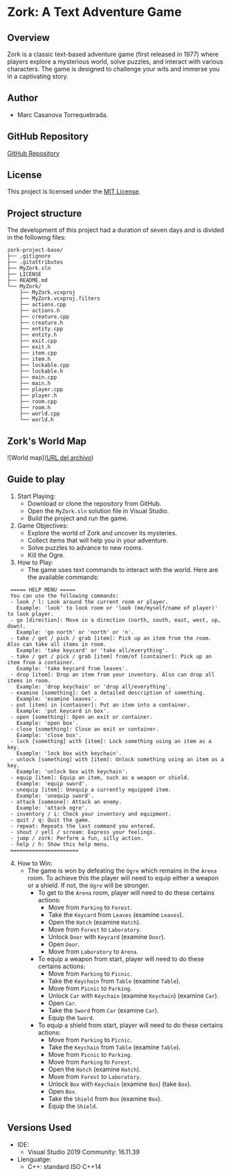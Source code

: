 # Zork: A Text Adventure Game

## Overview

Zork is a classic text-based adventure game (first released in 1977) where players explore a mysterious world, solve puzzles, and interact with various characters. The game is designed to challenge your wits and immerse you in a captivating story.

## Author

- Marc Casanova Torrequebrada.

## GitHub Repository

[GitHub Repository](https://github.com/SirKaza/MyZork)

## License

This project is licensed under the [MIT License](LICENSE).

## Project structure

The development of this project had a duration of seven days and is divided in the following files:

```plaintext
zork-project-base/
├── .gitignore
├── .gitattributes
├── MyZork.sln
├── LICENSE
├── README.md
└── MyZork/
    ├── MyZork.vcxproj
    ├── MyZork.vcxproj.filters
    ├── actions.cpp
    ├── actions.h
    ├── creature.cpp
    ├── creature.h
    ├── entity.cpp
    ├── entity.h
    ├── exit.cpp
    ├── exit.h
    ├── item.cpp
    ├── item.h
    ├── lockable.cpp
    ├── lockable.h
    ├── main.cpp
    ├── main.h
    ├── player.cpp
    ├── player.h
    ├── room.cpp
    ├── room.h
    ├── world.cpp
    └── world.h
```

## Zork's World Map

![World map]([URL del archivo](https://github.com/SirKaza/MyZork/blob/master/WorldMap.png))

## Guide to play

1. Start Playing:
   - Download or clone the repository from GitHub.
   - Open the `MyZork.sln` solution file in Visual Studio.
   - Build the project and run the game.
2. Game Objectives:
   - Explore the world of Zork and uncover its mysteries.
   - Collect items that will help you in your adventure.
   - Solve puzzles to advance to new rooms.
   - Kill the Ogre.
3. How to Play:
   - The game uses text commands to interact with the world. Here are the available commands:
     
  ```
   ===== HELP MENU =====
   You can use the following commands:
   - look / l: Look around the current room or player.
     Example: 'look' to look room or 'look (me/myself/name of player)' to look player.
   - go [direction]: Move in a direction (north, south, east, west, up, down).
     Example: 'go north' or 'north' or 'n'.
   - take / get / pick / grab [item]: Pick up an item from the room. Also can take all items in room.
     Example: 'take keycard' or 'take all/everything'.
   - take / get / pick / grab [item] from/of [container]: Pick up an item from a container.
     Example: 'take keycard from leaves'.
   - drop [item]: Drop an item from your inventory. Also can drop all items in room.
     Example: 'drop keychain' or 'drop all/everything'.
   - examine [something]: Get a detailed description of something.
     Example: 'examine leaves'.
   - put [item] in [container]: Put an item into a container.
     Example: 'put keycard in box'.
   - open [something]: Open an exit or container.
     Example: 'open box'.
   - close [something]: Close an exit or container.
     Example: 'close box'.
   - lock [something] with [item]: Lock something using an item as a key.
     Example: 'lock box with keychain'.
   - unlock [something] with [item]: Unlock something using an item as a key.
     Example: 'unlock box with keychain'.
   - equip [item]: Equip an item, such as a weapon or shield.
     Example: 'equip sword'.
   - unequip [item]: Unequip a currently equipped item.
     Example: 'unequip sword'.
   - attack [someone]: Attack an enemy.
     Example: 'attack ogre'.
   - inventory / i: Check your inventory and equipment.
   - quit / q: Quit the game.
   - repeat: Repeats the last command you entered.
   - shout / yell / scream: Express your feelings.
   - jump / zork: Perform a fun, silly action.
   - help / h: Show this help menu.
   ======================
   ```

4. How to Win:
   - The game is won by defeating the `Ogre` which remains in the `Arena` room. To achieve this the player will need to equip either a weapon or a shield. If not, the `Ogre` will be stronger.
       - To get to the `Arena` room, player will need to do these certains actions:
           - Move from `Parking` to `Forest`.
           - Take the `Keycard` from `Leaves` (examine `Leaves`).
           - Open the `Hatch`  (examine `Hatch`).
           - Move from `Forest` to `Laboratory`.
           - Unlock `Door` with `Keycard` (examine `Door`).
           - Open `Door`.
           - Move from `Laboratory` to `Arena`.
       - To equip a weapon from start, player will need to do these certains actions:
           - Move from `Parking` to `Picnic`.
           - Take the `Keychain` from `Table` (examine `Table`).
           - Move from `Picnic` to `Parking`.
           - Unlock `Car` with `Keychain` (examine `Keychain`) (examine `Car`).
           - Open `Car`.
           - Take the `Sword` from `Car` (examine `Car`).
           - Equip the `Sword`.
       - To equip a shield from start, player will need to do these certains actions:
           - Move from `Parking` to `Picnic`.
           - Take the `Keychain` from `Table` (examine `Table`).
           - Move from `Picnic` to `Parking`.
           - Move from `Parking` to `Forest`.
           - Open the `Hatch`  (examine `Hatch`).
           - Move from `Forest` to `Laboratory`.
           - Unlock `Box` with `Keychain` (examine `Box`) (take `Box`).
           - Open `Box`.
           - Take the `Shield` from `Box` (examine `Box`).
           - Equip the `Shield`.

## Versions Used

- IDE: 
  - Visual Studio 2019 Community: 16.11.39
- Llenguatge:
  - C++: standard ISO C++14
